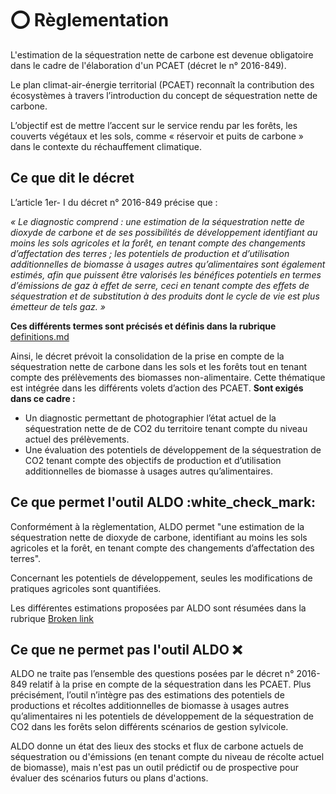 # ⭕ Règlementation

L'estimation de la séquestration nette de carbone est devenue obligatoire dans le cadre de l'élaboration d'un PCAET (décret le n° 2016-849).

Le plan climat-air-énergie territorial (PCAET) reconnaît la contribution des écosystèmes à travers l’introduction du concept de séquestration nette de carbone.

L’objectif est de mettre l’accent sur le service rendu par les forêts, les couverts végétaux et les sols, comme « réservoir et puits de carbone » dans le contexte du réchauffement climatique.&#x20;

## Ce que dit le décret&#x20;

L’article 1er- I du décret n° 2016-849 précise que :

_« Le diagnostic comprend : une estimation de la séquestration nette de dioxyde de carbone et de ses possibilités de développement identifiant au moins les sols agricoles et la forêt, en tenant compte des changements d’affectation des terres ; les potentiels de production et d’utilisation additionnelles de biomasse à usages autres qu’alimentaires sont également estimés, afin que puissent être valorisés les bénéfices potentiels en termes d’émissions de gaz à effet de serre, ceci en tenant compte des effets de séquestration et de substitution à des produits dont le cycle de vie est plus émetteur de tels gaz. »_

**Ces différents termes sont précisés et définis dans la rubrique** [definitions.md](../introduction/definitions.md "mention")

Ainsi, le décret prévoit la consolidation de la prise en compte de la séquestration nette de carbone dans les sols et les forêts tout en tenant compte des prélèvements des biomasses non-alimentaire. Cette thématique est intégrée dans les différents volets d’action des PCAET. **Sont exigés dans ce cadre :**

* Un diagnostic permettant de photographier l’état actuel de la séquestration nette de de CO2 du territoire tenant compte du niveau actuel des prélèvements.
* Une évaluation des potentiels de développement de la séquestration de CO2 tenant compte des objectifs de production et d’utilisation additionnelles de biomasse à usages autres qu’alimentaires.

## Ce que permet l'outil ALDO :white\_check\_mark:

Conformément à la règlementation, ALDO permet "une estimation de la séquestration nette de dioxyde de carbone, identifiant au moins les sols agricoles et la forêt, en tenant compte des changements d’affectation des terres".&#x20;

Concernant les potentiels de développement, seules les modifications de pratiques agricoles sont quantifiées.

Les différentes estimations proposées par ALDO sont résumées dans la rubrique [Broken link](broken-reference "mention")

## Ce que ne permet pas l'outil ALDO :x:

ALDO ne traite pas l’ensemble des questions posées par le décret n° 2016-849 relatif à la prise en compte de la séquestration dans les PCAET. Plus précisément, l’outil n’intègre pas des estimations des potentiels de productions et récoltes additionnelles de biomasse à usages autres qu’alimentaires ni les potentiels de développement de la séquestration de CO2 dans les forêts selon différents scénarios de gestion sylvicole.

ALDO donne un état des lieux des stocks et flux de carbone actuels de séquestration ou d'émissions (en tenant compte du niveau de récolte actuel de biomasse), mais n'est pas un outil prédictif ou de prospective pour évaluer des scénarios futurs ou plans d'actions.

